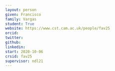 ```yaml
---
layout: person
given: Francisco
family: Vargas
student: True
website: https://www.cst.cam.ac.uk/people/fav25 
orcid:
twitter: 
github: 
linkedin: 
start: 2020-10-06
crsid: fav25
supervisor: ndl21
---
```


